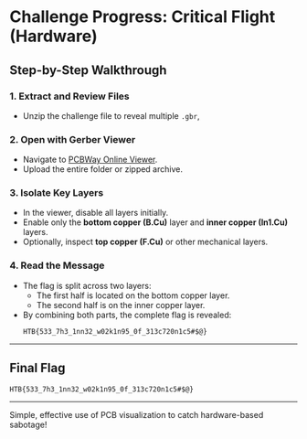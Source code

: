 # Challenge Progress: Critical Flight (Hardware)

## Step-by-Step Walkthrough

### 1. **Extract and Review Files**

* Unzip the challenge file to reveal multiple `.gbr`, 

### 2. **Open with Gerber Viewer**

* Navigate to [PCBWay Online Viewer](https://www.pcbway.com/project/OnlineGerberViewer.html).
* Upload the entire folder or zipped archive.

### 3. **Isolate Key Layers**

* In the viewer, disable all layers initially.
* Enable only the **bottom copper (B.Cu)** layer and **inner copper (In1.Cu)** layers.
* Optionally, inspect **top copper (F.Cu)** or other mechanical layers.

### 4. **Read the Message**

* The flag is split across two layers:
  * The first half is located on the bottom copper layer.
  * The second half is on the inner copper layer.
* By combining both parts, the complete flag is revealed:
  ```
  HTB{533_7h3_1nn32_w02k1n95_0f_313c720n1c5#$@}
  ```

---

## Final Flag

```
HTB{533_7h3_1nn32_w02k1n95_0f_313c720n1c5#$@}
```

---

Simple, effective use of PCB visualization to catch hardware-based sabotage!